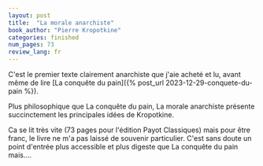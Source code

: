 ```yaml
---
layout: post
title:  "La morale anarchiste"
book_author: "Pierre Kropotkine"
categories: finished
num_pages: 73
review_lang: fr
---
```


C'est le premier texte clairement anarchiste que j'aie acheté et lu, avant même de lire [La conquête du pain]({% post_url 2023-12-29-conquete-du-pain %}).

Plus philosophique que La conquête du pain, La morale anarchiste présente succinctement les principales idées de Kropotkine.

Ca se lit très vite (73 pages pour l'édition Payot Classiques) mais pour être franc, le livre ne m'a pas laissé de souvenir particulier. C'est sans doute un point d'entrée plus accessible et plus digeste que La conquête du pain mais....